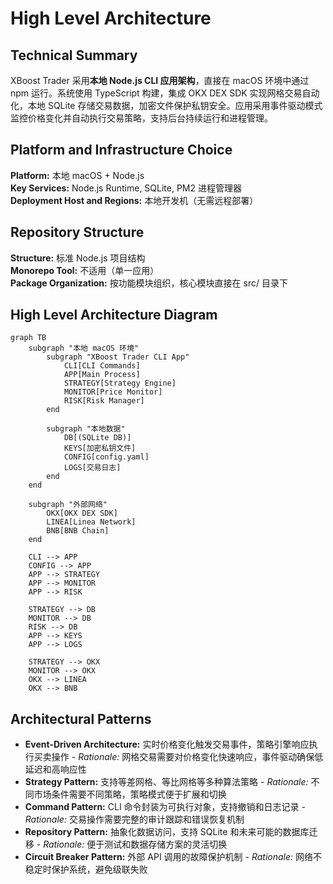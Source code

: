 # High Level Architecture

## Technical Summary

XBoost Trader 采用**本地 Node.js CLI 应用架构**，直接在 macOS 环境中通过 npm 运行。系统使用 TypeScript 构建，集成 OKX DEX SDK 实现网格交易自动化，本地 SQLite 存储交易数据，加密文件保护私钥安全。应用采用事件驱动模式监控价格变化并自动执行交易策略，支持后台持续运行和进程管理。

## Platform and Infrastructure Choice

**Platform:** 本地 macOS + Node.js  
**Key Services:** Node.js Runtime, SQLite, PM2 进程管理器  
**Deployment Host and Regions:** 本地开发机（无需远程部署）

## Repository Structure

**Structure:** 标准 Node.js 项目结构  
**Monorepo Tool:** 不适用（单一应用）  
**Package Organization:** 按功能模块组织，核心模块直接在 src/ 目录下

## High Level Architecture Diagram

```mermaid
graph TB
    subgraph "本地 macOS 环境"
        subgraph "XBoost Trader CLI App"
            CLI[CLI Commands]
            APP[Main Process]
            STRATEGY[Strategy Engine]
            MONITOR[Price Monitor] 
            RISK[Risk Manager]
        end
        
        subgraph "本地数据"
            DB[(SQLite DB)]
            KEYS[加密私钥文件]
            CONFIG[config.yaml]
            LOGS[交易日志]
        end
    end
    
    subgraph "外部网络"
        OKX[OKX DEX SDK]
        LINEA[Linea Network]
        BNB[BNB Chain]
    end
    
    CLI --> APP
    CONFIG --> APP
    APP --> STRATEGY
    APP --> MONITOR
    APP --> RISK
    
    STRATEGY --> DB
    MONITOR --> DB
    RISK --> DB
    APP --> KEYS
    APP --> LOGS
    
    STRATEGY --> OKX
    MONITOR --> OKX
    OKX --> LINEA
    OKX --> BNB
```

## Architectural Patterns

- **Event-Driven Architecture:** 实时价格变化触发交易事件，策略引擎响应执行买卖操作 - _Rationale:_ 网格交易需要对价格变化快速响应，事件驱动确保低延迟和高响应性
- **Strategy Pattern:** 支持等差网格、等比网格等多种算法策略 - _Rationale:_ 不同市场条件需要不同策略，策略模式便于扩展和切换
- **Command Pattern:** CLI 命令封装为可执行对象，支持撤销和日志记录 - _Rationale:_ 交易操作需要完整的审计跟踪和错误恢复机制  
- **Repository Pattern:** 抽象化数据访问，支持 SQLite 和未来可能的数据库迁移 - _Rationale:_ 便于测试和数据存储方案的灵活切换
- **Circuit Breaker Pattern:** 外部 API 调用的故障保护机制 - _Rationale:_ 网络不稳定时保护系统，避免级联失败
